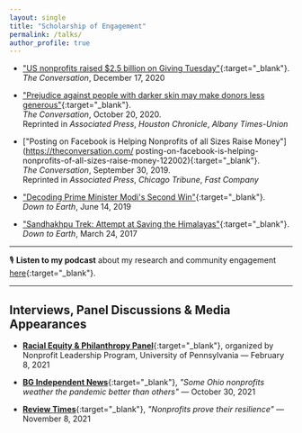 ```yaml
---
layout: single
title: "Scholarship of Engagement"
permalink: /talks/
author_profile: true
---
```

 - ["US nonprofits raised $2.5 billion on Giving Tuesday"](https://theconversation.com/us-nonprofits-raised-2-5-billion-on-giving-tuesday-in-2020-151902){:target="_blank"}.  
   *The Conversation*, December 17, 2020  

 - ["Prejudice against people with darker skin may make donors less generous"](https://theconversation.com/prejudice-against-people-with-darker-skin-may-make-donors-less-generous-147891){:target="_blank"}.  
   *The Conversation*, October 20, 2020.  
   Reprinted in *Associated Press*, *Houston Chronicle*, *Albany Times-Union*  

 - ["Posting on Facebook is Helping Nonprofits of all Sizes Raise Money"](https://theconversation.com/  posting-on-facebook-is-helping-nonprofits-of-all-sizes-raise-money-122002){:target="_blank"}.  
  *The Conversation*, September 30, 2019.  
  Reprinted in *Associated Press*, *Chicago Tribune*, *Fast Company*  

- ["Decoding Prime Minister Modi's Second Win"](https://www.downtoearth.org.in/blog/governance/decoding-prime-minister-modi-s-second-win-65094){:target="_blank"}.  
  *Down to Earth*, June 14, 2019  

- ["Sandhakhpu Trek: Attempt at Saving the Himalayas"](https://www.downtoearth.org.in/blog/environment/sandakhpu-trek-attempt-at-saving-the-himalayas-57427){:target="_blank"}.  
  *Down to Earth*, March 24, 2017  

---

🎙️ **Listen to my podcast** about my research and community engagement [here](https://podcasts.apple.com/us/podcast/how-to-generate-resources-that-tackle-social-economic/id1604896332?i=1000630937121){:target="_blank"}.

---

## Interviews, Panel Discussions & Media Appearances

- [**Racial Equity & Philanthropy Panel**](https://www.youtube.com/watch?v=J5CPQcap7_M){:target="_blank"}, organized by Nonprofit Leadership Program, University of Pennsylvania — February 8, 2021  

- [**BG Independent News**](https://bgindependentmedia.org/some-ohio-nonprofits-weather-the-pandemic-better-than-others/){:target="_blank"}, *"Some Ohio nonprofits weather the pandemic better than others"* — October 30, 2021  

- [**Review Times**](https://reviewtimes.com/news/352548/nonprofits-prove-their-resilience/){:target="_blank"}, *"Nonprofits prove their resilience"* — November 8, 2021  
